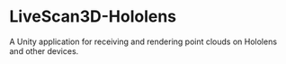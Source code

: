# LiveScan3D-Hololens
A Unity application for receiving and rendering point clouds on Hololens and other devices.
